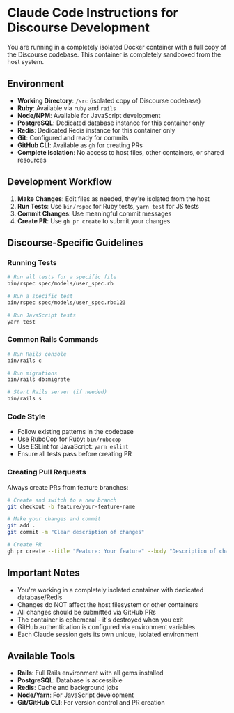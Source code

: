 # Claude Code Instructions for Discourse Development

You are running in a completely isolated Docker container with a full copy of the Discourse codebase. This container is completely sandboxed from the host system.

## Environment

- **Working Directory**: `/src` (isolated copy of Discourse codebase)
- **Ruby**: Available via `ruby` and `rails`
- **Node/NPM**: Available for JavaScript development  
- **PostgreSQL**: Dedicated database instance for this container only
- **Redis**: Dedicated Redis instance for this container only
- **Git**: Configured and ready for commits
- **GitHub CLI**: Available as `gh` for creating PRs
- **Complete Isolation**: No access to host files, other containers, or shared resources

## Development Workflow

1. **Make Changes**: Edit files as needed, they're isolated from the host
2. **Run Tests**: Use `bin/rspec` for Ruby tests, `yarn test` for JS tests
3. **Commit Changes**: Use meaningful commit messages
4. **Create PR**: Use `gh pr create` to submit your changes

## Discourse-Specific Guidelines

### Running Tests
```bash
# Run all tests for a specific file
bin/rspec spec/models/user_spec.rb

# Run a specific test
bin/rspec spec/models/user_spec.rb:123

# Run JavaScript tests
yarn test
```

### Common Rails Commands
```bash
# Run Rails console
bin/rails c

# Run migrations
bin/rails db:migrate

# Start Rails server (if needed)
bin/rails s
```

### Code Style
- Follow existing patterns in the codebase
- Use RuboCop for Ruby: `bin/rubocop`
- Use ESLint for JavaScript: `yarn eslint`
- Ensure all tests pass before creating PR

### Creating Pull Requests

Always create PRs from feature branches:
```bash
# Create and switch to a new branch
git checkout -b feature/your-feature-name

# Make your changes and commit
git add .
git commit -m "Clear description of changes"

# Create PR
gh pr create --title "Feature: Your feature" --body "Description of changes"
```

## Important Notes

- You're working in a completely isolated container with dedicated database/Redis
- Changes do NOT affect the host filesystem or other containers
- All changes should be submitted via GitHub PRs
- The container is ephemeral - it's destroyed when you exit
- GitHub authentication is configured via environment variables
- Each Claude session gets its own unique, isolated environment

## Available Tools

- **Rails**: Full Rails environment with all gems installed
- **PostgreSQL**: Database is accessible
- **Redis**: Cache and background jobs
- **Node/Yarn**: For JavaScript development
- **Git/GitHub CLI**: For version control and PR creation